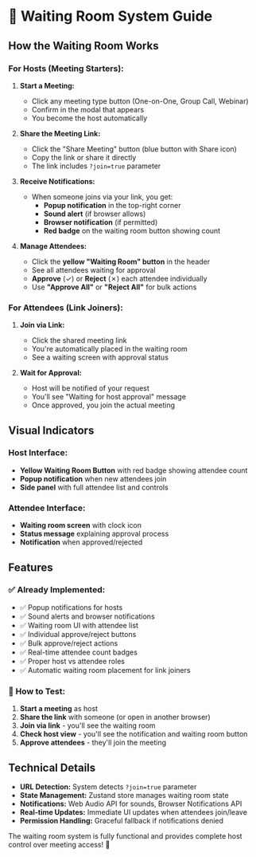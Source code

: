 # 🚪 Waiting Room System Guide

## How the Waiting Room Works

### For Hosts (Meeting Starters):

1. **Start a Meeting:**
   - Click any meeting type button (One-on-One, Group Call, Webinar)
   - Confirm in the modal that appears
   - You become the host automatically

2. **Share the Meeting Link:**
   - Click the "Share Meeting" button (blue button with Share icon)
   - Copy the link or share it directly
   - The link includes `?join=true` parameter

3. **Receive Notifications:**
   - When someone joins via your link, you get:
     - **Popup notification** in the top-right corner
     - **Sound alert** (if browser allows)
     - **Browser notification** (if permitted)
     - **Red badge** on the waiting room button showing count

4. **Manage Attendees:**
   - Click the **yellow "Waiting Room" button** in the header
   - See all attendees waiting for approval
   - **Approve** (✓) or **Reject** (✗) each attendee individually
   - Use **"Approve All"** or **"Reject All"** for bulk actions

### For Attendees (Link Joiners):

1. **Join via Link:**
   - Click the shared meeting link
   - You're automatically placed in the waiting room
   - See a waiting screen with approval status

2. **Wait for Approval:**
   - Host will be notified of your request
   - You'll see "Waiting for host approval" message
   - Once approved, you join the actual meeting

## Visual Indicators

### Host Interface:
- **Yellow Waiting Room Button** with red badge showing attendee count
- **Popup notification** when new attendees join
- **Side panel** with full attendee list and controls

### Attendee Interface:
- **Waiting room screen** with clock icon
- **Status message** explaining approval process
- **Notification** when approved/rejected

## Features

### ✅ Already Implemented:
- ✅ Popup notifications for hosts
- ✅ Sound alerts and browser notifications
- ✅ Waiting room UI with attendee list
- ✅ Individual approve/reject buttons
- ✅ Bulk approve/reject actions
- ✅ Real-time attendee count badges
- ✅ Proper host vs attendee roles
- ✅ Automatic waiting room placement for link joiners

### 🎯 How to Test:

1. **Start a meeting** as host
2. **Share the link** with someone (or open in another browser)
3. **Join via link** - you'll see the waiting room
4. **Check host view** - you'll see the notification and waiting room button
5. **Approve attendees** - they'll join the meeting

## Technical Details

- **URL Detection:** System detects `?join=true` parameter
- **State Management:** Zustand store manages waiting room state
- **Notifications:** Web Audio API for sounds, Browser Notifications API
- **Real-time Updates:** Immediate UI updates when attendees join/leave
- **Permission Handling:** Graceful fallback if notifications denied

The waiting room system is fully functional and provides complete host control over meeting access! 🎉
